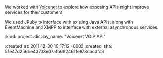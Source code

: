 We worked with [Voicenet][] to explore how exposing APIs might improve services for their customers.

We used JRuby to interface with existing Java APIs, along with EventMachine and XMPP to interface with external asynchronous services.

[Voicenet]: http://www.voicenet-solutions.com/

:kind: project
:display_name: "Voicenet VOIP API"

:created_at: 2011-12-30 10:17:12 -0600
:created_sha: 51e47d256be43703e07afb6824611e978dacdfc3
